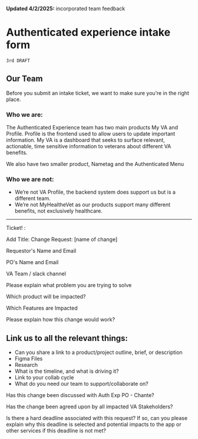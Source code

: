 **Updated 4/2/2025:** incorporated team feedback

# Authenticated experience intake form

`3rd DRAFT`

## Our Team 

Before you submit an intake ticket, we want to make sure you’re in the right place. 

### Who we are:
The Authenticated Experience team has two main products My VA and Profile. Profile is the frontend used to allow users to update important information. My VA is a dashboard that seeks to surface relevant, actionable, time sensitive information to veterans about different VA benefits. 

We also have two smaller product, Nametag and the Authenticated Menu

### Who we are not: 
- We’re not VA Profile, the backend system does support us but is a different team. 
- We’re not MyHealtheVet as our products support many different benefits, not exclusively healthcare. 



--- 
Ticket! :

Add Title: 
Change Request: [name of change]

Requestor's Name and Email

PO's Name and Email 

VA Team / slack channel

Please explain what problem you are trying to solve 

Which product will be impacted? 

Which Features are Impacted 

Please explain how this change would work?


## Link us to all the relevant things: 
- Can you share a link to a product/project outline, brief, or description
- Figma Files
- Research
- What is the timeline, and what is driving it?
- Link to your collab cycle
- What do you need our team to support/collaborate on?


Has this change been discussed with Auth Exp PO - Chante? 

Has the change been agreed upon by all impacted VA Stakeholders? 

 Is there a hard deadline associated with this request? If so, can you please explain why this deadline is selected and potential impacts to the app or other services if this deadline is not met?

